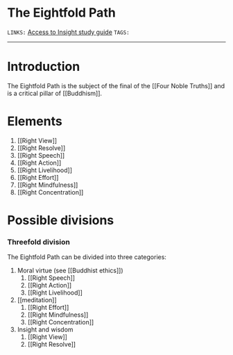 # The Eightfold Path
`LINKS:` [Access to Insight study guide](https://www.accesstoinsight.org/ptf/dhamma/index.html)
`TAGS:` 

---
# Introduction
The Eightfold Path is the subject of the final of the [[Four Noble Truths]] and is a critical pillar of [[Buddhism]]. 

# Elements
1. [[Right View]]
2. [[Right Resolve]]
3. [[Right Speech]]
4. [[Right Action]]
5. [[Right Livelihood]]
6. [[Right Effort]]
7. [[Right Mindfulness]]
8. [[Right Concentration]]

# Possible divisions
### Threefold division
The Eightfold Path can be divided into three categories:
1. Moral virtue (see [[Buddhist ethics]])
	1. [[Right Speech]]
	2. [[Right Action]]
	3. [[Right Livelihood]]
2. [[meditation]]
	1. [[Right Effort]]
	2. [[Right Mindfulness]]
	3. [[Right Concentration]]
3. Insight and wisdom
	1. [[Right View]]
	2. [[Right Resolve]]